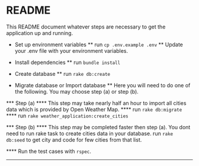 # README

This README document whatever steps are necessary to get the
application up and running.

* Set up environment variables
** run `cp .env.example .env`
** Update your .env file with your environment variables.

* Install dependencies
** run `bundle install`

* Create database
** run `rake db:create`

* Migrate database or Import database
** Here you will need to do one of the following. You may choose step (a) or step (b).

*** Step (a)
**** This step may take nearly half an hour to import all cities data which is provided by Open Weather Map.
**** run `rake db:migrate`
**** run `rake weather_application:create_cities`

*** Step (b)
**** This step may be completed faster then step (a). You dont need to run rake task to create cities data in your database. run `rake db:seed` to get city and code for few cities from that list.

**** Run the test cases with `rspec`.

********************************************************************************************************